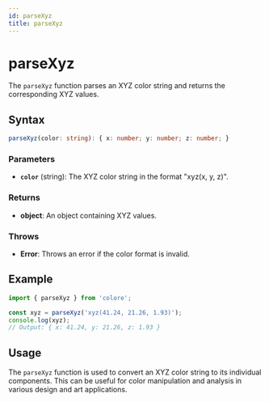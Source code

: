 ```yaml
---
id: parseXyz
title: parseXyz
---
```


# parseXyz

The `parseXyz` function parses an XYZ color string and returns the corresponding XYZ values.

## Syntax

```typescript
parseXyz(color: string): { x: number; y: number; z: number; }
```

### Parameters

- **`color`** (string): The XYZ color string in the format "xyz(x, y, z)".

### Returns

- **object**: An object containing XYZ values.

### Throws

- **Error**: Throws an error if the color format is invalid.

## Example

```typescript
import { parseXyz } from 'colore';

const xyz = parseXyz('xyz(41.24, 21.26, 1.93)');
console.log(xyz);
// Output: { x: 41.24, y: 21.26, z: 1.93 }
```

## Usage

The `parseXyz` function is used to convert an XYZ color string to its individual components. This can be useful for color manipulation and analysis in various design and art applications.
